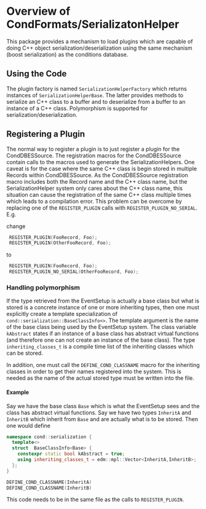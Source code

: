 # Overview of CondFormats/SerializatonHelper

This package provides a mechanism to load plugins which are capable of doing C++ object serialization/deserialization
using the same mechanism (boost serialization) as the conditions database.


## Using the Code
The plugin factory is named `SerializationHelperFactory` which returns instances of `SerializationHelperBase`. The
latter provides methods to serialize an C++ class to a buffer and to deserialize from a buffer to an instance of a C++
class. Polymorphism is supported for serialization/deserialization.

## Registering a Plugin

The normal way to register a plugin is to just register a plugin for the CondDBESSource. The registration macros for
the CondDBESSource contain calls to the macros used to generate the SerializationHelpers. One caveat is for the case
where the same C++ class is begin stored in multiple Records within CondDBESSource. As the CondDBESSource registration
macro includes both the Record name and the C++ class name, but the SerializationHelper system only cares about the
C++ class name, this situation can cause the registration of the same C++ class multiple times which leads to a
compilation error. This problem can be overcome by replacing one of the `REGISTER_PLUGIN` calls with `REGISTER_PLUGIN_NO_SERIAL`. E.g.

change
```cpp
 REGISTER_PLUGIN(FooRecord, Foo);
 REGISTER_PLUGIN(OtherFooRecord, Foo);
```

to
```cpp
 REGISTER_PLUGIN(FooRecord, Foo);
 REGISTER_PLUGIN_NO_SERIAL(OtherFooRecord, Foo);
```

### Handling polymorphism

If the type retrieved from the EventSetup is actually a base class but what is stored is a concrete instance of
one or more inheriting types, then one must explicitly create a template specialization of `cond::serialization::BaseClassInfo<>`.
The template argument is the name of the base class being used by the EventSetup system. The class variable `kAbstract` states
if an instance of a base class has abstract virtual functions (and therefore one can not create an instance of the base class).
The type `inheriting_classes_t` is a compile time list of the inheriting classes which can be stored.

In addition, one must call the `DEFINE_COND_CLASSNAME` macro for the inheriting classes in order to get their names registered
into the system. This is needed as the name of the actual stored type must be written into the file.

#### Example
Say we have the base class `Base` which is what the EventSetup sees and the class has abstract virtual functions.
Say we have two types `InheritA` and `InheritB` which inherit from `Base` and are actually what is to be stored. Then one would define

```cpp
namespace cond::serialization {
  template<>
  struct  BaseClassInfo<Base> {
    constexpr static bool kAbstract = true;
    using inheriting_classes_t = edm::mpl::Vector<InheritA,InheritB>;
  };
}

DEFINE_COND_CLASSNAME(InheritA)
DEFINE_COND_CLASSNAME(InheritB)
```

This code needs to be in the same file as the calls to `REGISTER_PLUGIN`.